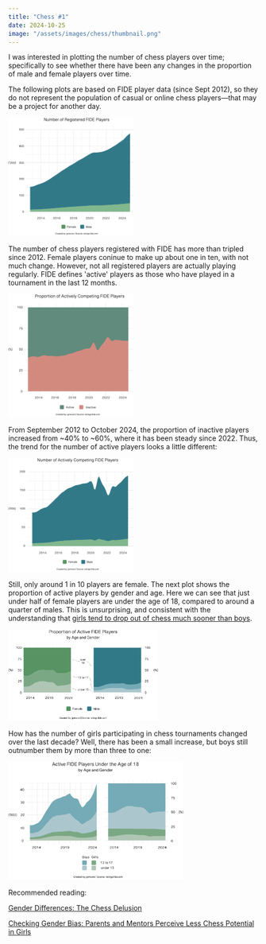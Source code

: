 ```yaml
---
title: "Chess #1"
date: 2024-10-25
image: "/assets/images/chess/thumbnail.png"
---
```


I was interested in plotting the number of chess players over time; specifically to see whether there have been any changes in the proportion of male and female players over time.

The following plots are based on FIDE player data (since Sept 2012), so they do not represent the population of casual or online chess players—that may be a project for another day.

<img src="/assets/images/chess/totals_plot.png" width="50%" alt="Plot of Registered Players">

The number of chess players registered with FIDE has more than tripled since 2012. Female players coninue to make up about one in ten, with not much change. However, not all registered players are actually playing regularly.
FIDE defines 'active' players as those who have played in a tournament in the last 12 months.

<img src="/assets/images/chess/active_plot.png" width="50%" alt="Plot of Active Players">

From September 2012 to October 2024, the proportion of inactive players increased from ~40% to ~60%, where it has been steady since 2022. Thus, the trend for the number of active players looks a little different:

<img src="/assets/images/chess/totals_active_plot.png" width="50%" alt="Active Players by Gender">

Still, only around 1 in 10 players are female. The next plot shows the proportion of active players by gender and age. Here we can see that just under half of female players are under the age of 18, compared to around a quarter of males. This is unsurprising, and consistent with the understanding that [girls tend to drop out of chess much sooner than boys](https://www.fide.com/docs/presentations/2022%20FIDE%20Exchange%20Forum%20-%20Smerdon.pdf).

<img src="/assets/images/chess/proportion_plots_mf.png" width="60%" alt="Active Players by Gender">

How has the number of girls participating in chess tournaments changed over the last decade? Well, there has been a small increase, but boys still outnumber them by more than three to one:

<img src="/assets/images/chess/under_18_plots.png" width="70%" alt="Active Players by Gender">

Recommended reading:

[Gender Differences: The Chess Delusion](https://www.journalofexpertise.org/articles/volume6_issue1/JoE_6_1_Chassy.pdf)

[Checking Gender Bias: Parents and Mentors Perceive Less Chess Potential in Girls](https://www.cns.nyu.edu/malab/static/files/publications/2023_Arnold_Bailey_Ma_Shahade_Cimpian.pdf)
